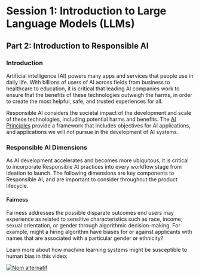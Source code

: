 # Session 1: Introduction to Large Language Models (LLMs)
## Part 2: Introduction to Responsible AI

### Introduction
Artificial intelligence (AI) powers many apps and services that people use in daily life. With billions of users of AI across fields from business to healthcare to education, it is critical that leading AI companies work to ensure that the benefits of these technologies outweigh the harms, in order to create the most helpful, safe, and trusted experiences for all.

Responsible AI considers the societal impact of the development and scale of these technologies, including potential harms and benefits. The [AI Principles](https://ai.google/responsibility/principles/) provide a framework that includes objectives for AI applications, and applications we will not pursue in the development of AI systems.

### Responsible AI Dimensions
As AI development accelerates and becomes more ubiquitous, it is critical to incorporate Responsible AI practices into every workflow stage from ideation to launch. The following dimensions are key components to Responsible AI, and are important to consider throughout the product lifecycle.

#### Fairness
Fairness addresses the possible disparate outcomes end users may experience as related to sensitive characteristics such as race, income, sexual orientation, or gender through algorithmic decision-making. For example, might a hiring algorithm have biases for or against applicants with names that are associated with a particular gender or ethnicity?

Learn more about how machine learning systems might be susceptible to human bias in this video:

[![Nom alternatif](http://img.youtube.com/vi/59bMh59JQDo/0.jpg)](https://www.youtube.com/watch?v=59bMh59JQDo)
